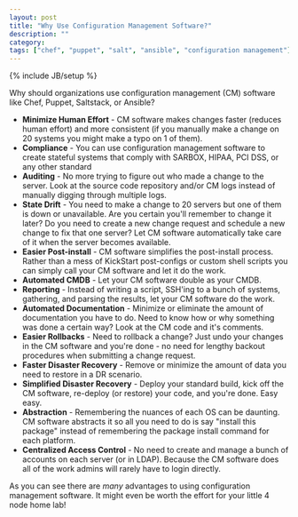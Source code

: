 ```yaml
---
layout: post
title: "Why Use Configuration Management Software?"
description: ""
category: 
tags: ["chef", "puppet", "salt", "ansible", "configuration management"]
---
```

{% include JB/setup %}

Why should organizations use configuration management (CM) software like Chef, Puppet, Saltstack, or Ansible?

* **Minimize Human Effort** - CM software makes changes faster (reduces human effort) and more consistent (if you manually make a change on 20 systems you might make a typo on 1 of them).
* **Compliance** - You can use configuration management software to create stateful systems that comply with SARBOX, HIPAA, PCI DSS, or any other standard
* **Auditing** - No more trying to figure out who made a change to the server.  Look at the source code repository and/or CM logs instead of manually digging through multiple logs.
* **State Drift** - You need to make a change to 20 servers but one of them is down or unavailable.  Are you certain you'll remember to change it later?  Do you need to create a new change request and schedule a new change to fix that one server?  Let CM software automatically take care of it when the server becomes available.
* **Easier Post-install** - CM software simplifies the post-install process.  Rather than a mess of KickStart post-configs or custom shell scripts you can simply call your CM software and let it do the work.
* **Automated CMDB** - Let your CM software double as your CMDB.
* **Reporting** - Instead of writing a script, SSH'ing to a bunch of systems, gathering, and parsing the results, let your CM software do the work.
* **Automated Documentation** - Minimize or eliminate the amount of documentation you have to do.  Need to know how or why something was done a certain way?  Look at the CM code and it's comments.
* **Easier Rollbacks** - Need to rollback a change?  Just undo your changes in the CM software and you're done - no need for lengthy backout procedures when submitting a change request.
* **Faster Disaster Recovery** - Remove or minimize the amount of data you need to restore in a DR scenario.
* **Simplified Disaster Recovery** - Deploy your standard build, kick off the CM software, re-deploy (or restore) your code, and you're done.  Easy easy.
* **Abstraction** - Remembering the nuances of each OS can be daunting.  CM software abstracts it so all you need to do is say "install this package" instead of remembering the package install command for each platform.
* **Centralized Access Control** - No need to create and manage a bunch of accounts on each server (or in LDAP).  Because the CM software does all of the work admins will rarely have to login directly.

As you can see there are *many* advantages to using configuration management software.  It might even be worth the effort for your little 4 node home lab!